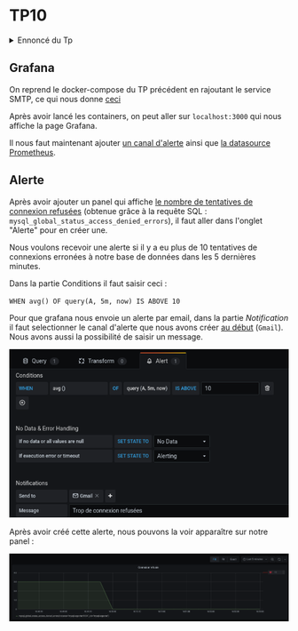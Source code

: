 # TP10
<details>
<summary>Ennoncé du Tp</summary>

```
1- Ajoutez le canal d'alerte de votre choix (mail, discorde, slack, ...)
2- Ajoutez une alerte si il y a eu plus de 10 tentatives de connexions erronées à votre base de données dans les 5 dernières minutes
```

</details>  

## Grafana

On reprend le docker-compose du TP précédent en rajoutant le service SMTP, ce qui nous donne [ceci](docker-compose.yaml)

Après avoir lancé les containers, on peut aller sur `localhost:3000` qui nous affiche la page Grafana.

Il nous faut maintenant ajouter [un canal d'alerte](screenshots/alerting.png) ainsi que [la datasource Prometheus](screenshots/prometheus.png).

## Alerte

Après avoir ajouter un panel qui affiche [le nombre de tentatives de connexion refusées](screenshots/connexion.png) (obtenue grâce à la requête SQL : `mysql_global_status_access_denied_errors`), il faut aller dans l'onglet "Alerte" pour en créer une.

Nous voulons recevoir une alerte si il y a eu plus de 10 tentatives de connexions erronées à notre base de données dans les 5 dernières minutes.

Dans la partie Conditions il faut saisir ceci :

`WHEN avg() OF query(A, 5m, now) IS ABOVE 10`  

Pour que grafana nous envoie un alerte par email, dans la partie *Notification* il faut selectionner le canal d'alerte que nous avons créer [au début](screenshots/alerting.png) (`Gmail`).  
Nous avons aussi la possibilité de saisir un message.

![Alerte](screenshots/alert.png "Alerte")

Après avoir créé cette alerte, nous pouvons la voir apparaître sur notre panel : 

![Alerte](screenshots/connexion.png "Alerte")
